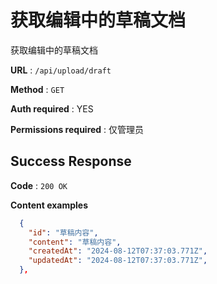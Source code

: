 # 获取编辑中的草稿文档
获取编辑中的草稿文档

**URL** : `/api/upload/draft`

**Method** : `GET`

**Auth required** : YES

**Permissions required** : 仅管理员

## Success Response

**Code** : `200 OK`

**Content examples**



```json
  {
    "id": "草稿内容",
    "content": "草稿内容",
    "createdAt": "2024-08-12T07:37:03.771Z",
    "updatedAt": "2024-08-12T07:37:03.771Z",
  },
```